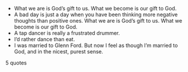  - What we are is God’s gift to us. What we become is our gift to God.
 - A bad day is just a day when you have been thinking more negative thoughts than positive ones. What we are is God’s gift to us. What we become is our gift to God.
 - A tap dancer is really a frustrated drummer.
 - I’d rather dance than eat.
 - I was married to Glenn Ford. But now I feel as though I’m married to God, and in the nicest, purest sense.

5 quotes